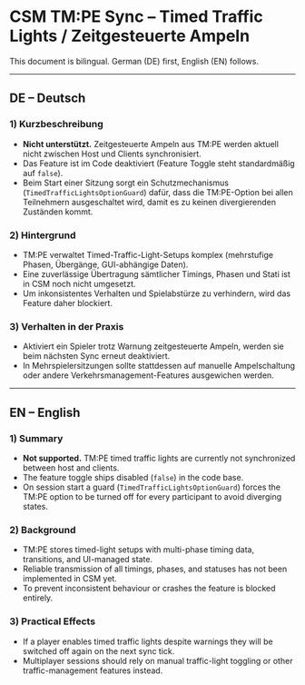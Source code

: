 # CSM TM:PE Sync – Timed Traffic Lights / Zeitgesteuerte Ampeln

This document is bilingual. German (DE) first, English (EN) follows.

---

## DE – Deutsch

### 1) Kurzbeschreibung
- **Nicht unterstützt.** Zeitgesteuerte Ampeln aus TM:PE werden aktuell nicht zwischen Host und Clients synchronisiert.
- Das Feature ist im Code deaktiviert (Feature Toggle steht standardmäßig auf `false`).
- Beim Start einer Sitzung sorgt ein Schutzmechanismus (`TimedTrafficLightsOptionGuard`) dafür, dass die TM:PE-Option bei allen Teilnehmern ausgeschaltet wird, damit es zu keinen divergierenden Zuständen kommt.

### 2) Hintergrund
- TM:PE verwaltet Timed-Traffic-Light-Setups komplex (mehrstufige Phasen, Übergänge, GUI-abhängige Daten).
- Eine zuverlässige Übertragung sämtlicher Timings, Phasen und Stati ist in CSM noch nicht umgesetzt.
- Um inkonsistentes Verhalten und Spielabstürze zu verhindern, wird das Feature daher blockiert.

### 3) Verhalten in der Praxis
- Aktiviert ein Spieler trotz Warnung zeitgesteuerte Ampeln, werden sie beim nächsten Sync erneut deaktiviert.
- In Mehrspielersitzungen sollte stattdessen auf manuelle Ampelschaltung oder andere Verkehrsmanagement-Features ausgewichen werden.

---

## EN – English

### 1) Summary
- **Not supported.** TM:PE timed traffic lights are currently not synchronized between host and clients.
- The feature toggle ships disabled (`false`) in the code base.
- On session start a guard (`TimedTrafficLightsOptionGuard`) forces the TM:PE option to be turned off for every participant to avoid diverging states.

### 2) Background
- TM:PE stores timed-light setups with multi-phase timing data, transitions, and UI-managed state.
- Reliable transmission of all timings, phases, and statuses has not been implemented in CSM yet.
- To prevent inconsistent behaviour or crashes the feature is blocked entirely.

### 3) Practical Effects
- If a player enables timed traffic lights despite warnings they will be switched off again on the next sync tick.
- Multiplayer sessions should rely on manual traffic-light toggling or other traffic-management features instead.

